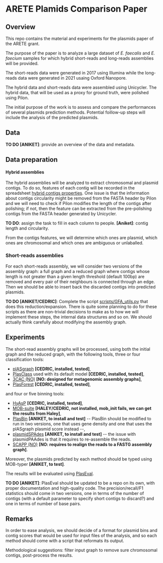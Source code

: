 # ARETE Plamids Comparison Paper
## Overview

This repo contains the material and experiments for the plasmids paper of the ARETE grant.

The purpose of the paper is to analyze a large dataset of *E. faecalis* and *E. faecium* samples for which hybrid short-reads and long-reads assemblies will be provided.  

The short-reads data were generated in 2017 using Illumina while the long-reads data were generated in 2021 usaing Oxford Nanopore.

The hybrid data and short-reads data were assembled using Unicycler. The hybrid data, that will be used as a proxy for ground truth, were polished using Pilon.

The initial purpose of the work is to assess and compare the performances of several plasmids prediction methods. Potential foillow-up steps will include the analysis of the predicted plasmids.

## Data

**TO DO [ANIKET]**: provide an overview of the data and metadata. 

## Data preparation

#### Hybrid assemblies

The hybrid assemblies will be analyzed to extract chromosomal and plasmid contigs. To do so, features of each contig will be recorded in the spreadsheet
<a href="https://docs.google.com/spreadsheets/d/1TYZfiw3Tucnz9zZE81R3uaRorE0WGbjU6eGbrT2gTYI">hybrid contigs properties</a>. One issue is that the information about contigs circularity might be removed from the FASTA header by Pilon and we will need to check if Pilon modifies the length of the contigs after polishing; if not, then the feature can be extracted from the pre-polishing contigs from the FASTA header generated by Unicycler.

**TO DO**: assign the task to fill in each column to people. **[Aniket]**: contig length and circularity.

From the contigs features, we will determine which ones are plasmid, which ones are chromosomal and which ones are ambiguous or unlaballed.

### Short-reads assemblies

For each short-reads assembly, we will consider two versions of the assembly graph: a full graph and a reduced graph where contigs whose length is not greater than a given length threshold (default 100bp) are removed and every pair of their neighbours is connected through an edge. Then we should be able to insert back the discarded contigs into predicted plasmids.

**TO DO [ANIKET/CEDRIC]**:  Complete the script [scripts/GFA_utils.py](scripts/GFA_utils.py) that does this reduction/expansion. There is quite some planning to do for these scripts as there are non-trivial decisions to make as to how we will implement these steps, the internal data structures and so on. We should actually think carefully about modifying the assembly graph.

## Experiments

The short-read assembly graphs will be processed, using both the initial graph and the reduced graph, with the following tools, three or four classification tools:
- <a href="https://github.com/cchauve/plASgraph">plASgraph</a> **[CEDRIC, installed, tested]**,
- <a href="https://github.com/Shamir-Lab/PlasClass">PlasClass</a> used with its default model **[CEDRIC, installed, tested]**,
- <a href="https://github.com/Shamir-Lab/3CAC">3CAC (NO)</a> **[NO: designed for metagenomic assembly graphs]**,
- <a href="https://github.com/leaemiliepradier/PlasForest">PlasForest</a> **[CEDRIC, installed, tested]**,  

and four or five binning tools:  
- <a href="https://github.com/cchauve/HyAsP">HyAsP</a> **[CEDRIC, installed, tested]**,
- <a href="https://github.com/phac-nml/mob-suite">MOB-suite</a> **[HALEY/CEDRIC, not installed, mob_init fails, we can get the results from Haley]**,
- <a href="https://github.com/cchauve/PlasBin">PlasBin</a> **[ANIKET, to install and test]** -- PlasBin should be modified to run in two versions, one that uses gene density and one that uses the plASgraph plasmid score instead --,
- <a href="https://cab.spbu.ru/software/plasmid-spades/">plasmidSPAdes</a> **[ANIKET, to install and test]** -- the issue with plasmidPAAdes is that it requires to re-assemble the reads.
- <a href="https://github.com/Shamir-Lab/SCAPP">SCAPP (NO)</a> **[NO: requires to realign the reads to a FASTG assembly graph]**.

Moreover, the plasmids predicted by each method should be typed using MOB-typer **[ANIKET, to test]**.

The results will be evaluated using <a href="https://github.com/acme92/PlasEval">PlasEval</a>.

**TO DO [ANIKET]**: PlasEval should be updated to be a repo on its own, with proper documentation and high-quality code.  The precision/recall/F1 statistics should come in two versions, one in terms of the number of contigs (with a default parameter to specify short contigs to discard?) and one in terms of number of base pairs.

## Remarks

In order to ease analysis, we should decide of a format for plasmid bins and contig scores that would be used for input files of the analysis, and so each method should come with a script that reformats its output.  

Methodological suggestions: filter input graph to remove sure chromosomal contigs, post-process the results.
